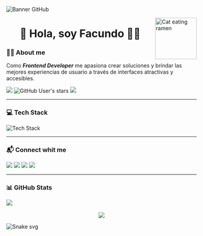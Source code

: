 ![Banner GitHub](https://i.ibb.co/YBsrLGc/Git-Hub-Banner2.png)

<img align="right" alt="Cat eating ramen" height="110px" src="https://i.ibb.co/v3p3cC9/catramen.gif"/>

<h1 align="center" border="none">👋 Hola, soy Facundo 🐱‍👤</h1>

### 👨‍💻 About me
Como **_Frontend Developer_** me apasiona crear soluciones y brindar las mejores experiencias de usuario a través de interfaces atractivas y accesibles.

![](https://img.shields.io/github/followers/Facugl?label=follow&logo=github&style=flat-square)
![GitHub User's stars](https://img.shields.io/github/stars/Facugl?label=%E2%AD%90GitHub%20stars&style=flat-square)
![](https://komarev.com/ghpvc/?username=Facugl&style=flat-square&color=ff69b4)

---

### 💻  Tech Stack
![Tech Stack](https://skills.thijs.gg/icons?i=markdown,html,css,js,react,sass,git,figma")

---

### 📬  Connect whit me
[<img src="https://img.shields.io/badge/Telegram-%40FacundoLuna7-28a8ea">](https://t.me/FacundoLuna7)
[<img src="https://img.shields.io/badge/Twitter-%40FacundoLuna__-informational">](https://www.twitter.con/FacundoLuna__)
[<img src="https://img.shields.io/badge/LinkedIn-FacundoLuna-informational">](https://www.linkedin.com/in/facundoluna)
[<img src="https://img.shields.io/badge/Email-facundolunaok%40gmail.com-orange">](mailto:facundolunaok@gmail.com)


---

### 📊 GitHub Stats
<div align='center' style="display: flex;">
  <img src="https://github-readme-stats.vercel.app/api?username=Facugl&show_icons=true&theme=panda" />
</div>
<br>
<div align='center' style="display: flex; justify-content: center;">
  <img src="https://github-readme-stats.vercel.app/api/top-langs/?username=Facugl&layout=compact&langs_count=8&show_icons=true&theme=panda&card_width=445" />
</div>

![Snake svg](https://github.com/Facugl/Facugl/blob/output/github-contribution-grid-snake.svg)
